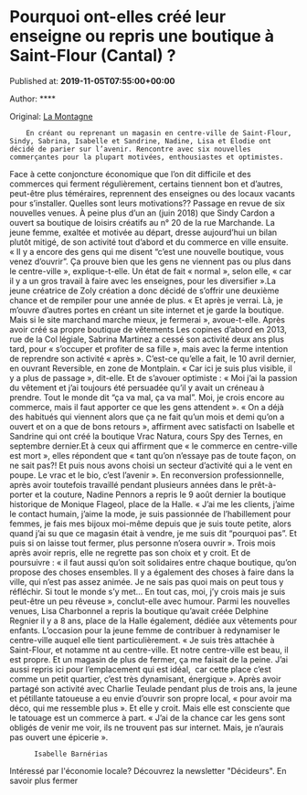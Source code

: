 
# Pourquoi ont-elles créé leur enseigne ou repris une boutique à Saint-Flour (Cantal) ?

Published at: **2019-11-05T07:55:00+00:00**

Author: ****

Original: [La Montagne](https://www.lamontagne.fr/saint-flour-15100/actualites/pourquoi-ont-elles-cree-leur-enseigne-ou-repris-une-boutique-a-saint-flour-cantal_13677328/)


        En créant ou reprenant un magasin en centre-ville de Saint-Flour, Sindy, Sabrina, Isabelle et Sandrine, Nadine, Lisa et Élodie ont décidé de parier sur l’avenir. Rencontre avec six nouvelles commerçantes pour la plupart motivées, enthousiastes et optimistes.
      
Face à cette conjoncture économique que l’on dit difficile et des commerces qui ferment régulièrement, certains tiennent bon et d’autres, peut-être plus téméraires, reprennent des enseignes ou des locaux vacants pour s’installer. Quelles sont leurs motivations?? Passage en revue de six nouvelles venues.
À peine plus d’un an (juin 2018) que Sindy Cardon a ouvert sa boutique de loisirs créatifs au n° 20 de la rue Marchande. La jeune femme, exaltée et motivée au départ, dresse aujourd’hui un bilan plutôt mitigé, de son activité tout
d’abord et du commerce en ville ensuite. « Il y a encore des gens qui me disent “c’est une nouvelle boutique, vous venez d’ouvrir”. Ça prouve bien que les gens ne viennent pas ou plus dans le centre-ville », explique-t-elle. Un état de fait « normal », selon elle, « car il y a un gros travail à faire avec les enseignes, pour les diversifier ».La jeune créatrice de Zoly création a donc décidé de s’offrir une deuxième chance et de rempiler pour une année de plus. « Et après je verrai. Là, je m’ouvre d’autres portes en créant un site internet et je garde la boutique. Mais si le site marchand marche mieux, je fermerai », avoue-t-elle.
Après avoir créé sa propre boutique de vêtements Les copines d’abord en 2013, rue de la Col
légiale, Sabrina Martinez a cessé son activité deux ans plus tard, pour « s’occuper et profiter de sa fille », mais avec la ferme intention de reprendre son activité « après ». C’est-ce qu’elle a fait, le 10 avril dernier, en ouvrant Reversible, en zone de Montplain. « Car ici je suis plus visible, il y a plus de passage », dit-elle. Et de s’avouer optimiste : « Moi j’ai la passion du vêtement et j’ai toujours été persuadée qu’il y avait un créneau à prendre. Tout le monde dit “ça va mal, ça va mal”. Moi, je crois encore au commerce, mais il faut apporter ce que les gens attendent ».
« On a déjà des habitués qui viennent alors que ça ne fait qu’un mois et demi qu’on a ouvert et on a que de bons retours », affirment avec satisfacti
on Isabelle et Sandrine qui ont créé la boutique Vrac Natura, cours Spy des Ternes, en septembre dernier.Et à ceux qui affirment que « le commerce en centre-ville est mort », elles répondent que « tant qu’on n’essaye pas de toute façon, on ne sait pas?! Et puis nous avons choisi un secteur d’activité qui a le vent en poupe. Le vrac et le bio, c’est l’avenir ».
En reconversion professionnelle, après avoir toutefois travaillé pendant plusieurs années dans le prêt-à-porter et la couture, Nadine Pennors a repris le 9 août dernier la boutique historique de Monique Flageol, place de la Halle. « J’ai
me les clients, j’aime le contact humain, j’aime la mode, je suis passionnée de l’habillement pour femmes, je fais mes bijoux moi-même depuis que je suis toute petite, alors quand j’ai su que ce magasin était à vendre, je me suis dit “pourquoi pas”. Et puis si on laisse tout fermer, plus personne n’osera ouvrir ». Trois mois après avoir repris, elle ne regrette pas son choix et y croit.
Et de poursuivre : « il faut aussi qu’on soit solidaires entre chaque boutique, qu’on propose des choses ensembles. Il y a également des choses à faire dans la ville, qui n’est pas assez animée. Je ne sais pas quoi mais on peut tous y réfléchir. Si tout le monde s’y met… En tout cas, moi, j’y crois mais je suis peut-être un peu rêveuse », conclut-elle avec humour.
Parmi les nouvelles venues, Lisa Charbonnel a repris la boutique qu’avait créée Delphine Regnier il y a 8 ans, place de la Halle également, dédiée aux vêtements pour enfants. L’occasion pour la jeune femme de contribuer à redynamiser le centre-ville auquel elle tient particulièrement. « Je suis très attachée à Saint-Flour, et notamme
nt au centre-ville. Et notre centre-ville est beau, il est propre. Et un magasin de plus de fermer, ça me faisait de la peine. J’ai aussi repris ici pour l’emplacement qui est idéal,  car cette place c’est comme un petit quartier, c’est très dynamisant, énergique ».
Après avoir partagé son activité avec Charlie Teulade pendant plus
de trois ans, la jeune et pétillante tatoueuse a eu envie d’ouvrir son propre local, « pour avoir ma déco, qui me ressemble plus ». Et elle y croit. Mais elle est consciente que le tatouage est un commerce à part. « J’ai de la chance car les gens sont obligés de venir me voir, ils ne trouvent pas sur internet. Mais, je n’aurais pas ouvert une épicerie ». 

        
          Isabelle Barnérias
        
      
Intéressé par l'économie locale? Découvrez la newsletter "Décideurs".
En savoir plus fermer
